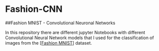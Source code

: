 # Fashion-CNN
##Fashion MNIST - Convolutional Neuronal Networks

In this repository there are different jupyter Notebooks with different Convolutional Neural Network models that I used for the classification of images from the [[Fashion MNIST]([url](https://www.kaggle.com/datasets/zalando-research/fashionmnist))] dataset.
